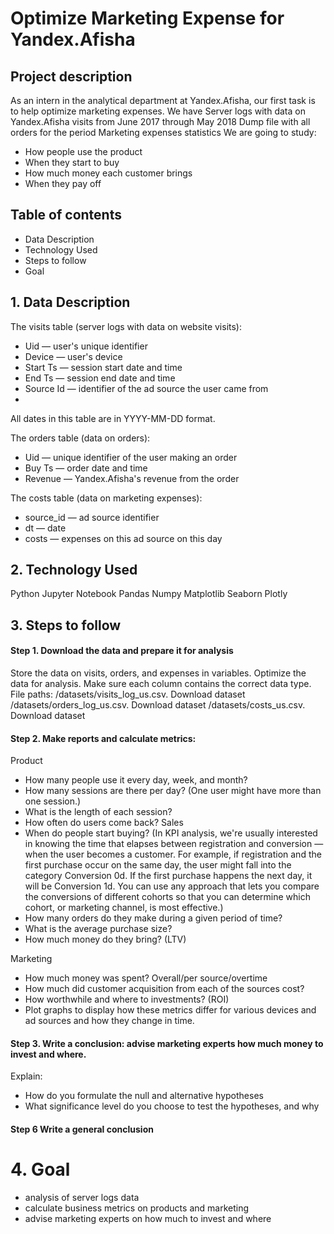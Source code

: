 # Optimize Marketing Expense for Yandex.Afisha
## Project description
As an intern in the analytical department at Yandex.Afisha, our first task is to help optimize marketing expenses.
We have Server logs with data on Yandex.Afisha visits from June 2017 through May 2018
Dump file with all orders for the period Marketing expenses statistics
We are going to study: 
- How people use the product
- When they start to buy
- How much money each customer brings
- When they pay off
## Table of contents
- Data Description
- Technology Used
- Steps to follow 
- Goal

## 1. Data Description
The visits table (server logs with data on website visits):
- Uid — user's unique identifier
- Device — user's device
- Start Ts — session start date and time
- End Ts — session end date and time
- Source Id — identifier of the ad source the user came from
- 
All dates in this table are in YYYY-MM-DD format.

The orders table (data on orders):
- Uid — unique identifier of the user making an order
- Buy Ts — order date and time
- Revenue — Yandex.Afisha's revenue from the order

The costs table (data on marketing expenses):
- source_id — ad source identifier
- dt — date
- costs — expenses on this ad source on this day

## 2. Technology Used
Python
Jupyter Notebook
Pandas
Numpy
Matplotlib
Seaborn
Plotly

## 3. Steps to follow
#### Step 1. Download the data and prepare it for analysis
Store the data on visits, orders, and expenses in variables. Optimize the data for analysis. Make sure each column contains the correct data type.
File paths:
 /datasets/visits_log_us.csv. Download dataset
 /datasets/orders_log_us.csv. Download dataset
 /datasets/costs_us.csv. Download dataset

#### Step 2. Make reports and calculate metrics:
Product
- How many people use it every day, week, and month?
- How many sessions are there per day? (One user might have more than one session.)
- What is the length of each session?
- How often do users come back?
Sales
- When do people start buying? (In KPI analysis, we're usually interested in knowing the time that elapses between registration and conversion — when the user becomes a customer. For example, if registration and the first purchase occur on the same day, the user might fall into the category Conversion 0d. If the first purchase happens the next day, it will be Conversion 1d. You can use any approach that lets you compare the conversions of different cohorts so that you can determine which cohort, or marketing channel, is most effective.)
- How many orders do they make during a given period of time?
- What is the average purchase size?
- How much money do they bring? (LTV)

Marketing
- How much money was spent? Overall/per source/overtime
- How much did customer acquisition from each of the sources cost?
- How worthwhile and where to investments? (ROI)
- Plot graphs to display how these metrics differ for various devices and ad sources and how they change in time.

#### Step 3. Write a conclusion: advise marketing experts how much money to invest and where.
Explain:
- How do you formulate the null and alternative hypotheses
- What significance level do you choose to test the hypotheses, and why
#### Step 6 Write a general conclusion
# 4. Goal
- analysis of server logs data
- calculate business metrics on products and marketing
- advise marketing experts on how much to invest and where

